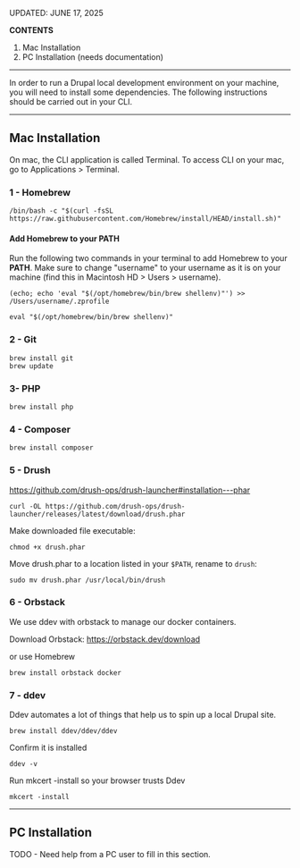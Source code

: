 UPDATED: JUNE 17, 2025

**CONTENTS**
1. Mac Installation
2. PC Installation (needs documentation)

------
In order to run a Drupal local development environment on your machine, you will need to install some dependencies. The following instructions should be carried out in your CLI.

-----
## Mac Installation

On mac, the CLI application is called Terminal. To access CLI on your mac, go to Applications > Terminal.

### 1 - Homebrew

```
/bin/bash -c "$(curl -fsSL https://raw.githubusercontent.com/Homebrew/install/HEAD/install.sh)"
```

#### Add Homebrew to your PATH

Run the following two commands in your terminal to add Homebrew to your **PATH**. Make sure to change "username" to your username as it is on your machine (find this in Macintosh HD > Users > username).

```
(echo; echo 'eval "$(/opt/homebrew/bin/brew shellenv)"') >> /Users/username/.zprofile

eval "$(/opt/homebrew/bin/brew shellenv)"
```

### 2 - Git
```shell
brew install git
brew update
```


### 3- PHP
```shell
brew install php
```


### 4 - Composer
```shell
brew install composer
```

### 5 - Drush
https://github.com/drush-ops/drush-launcher#installation---phar

```shell
curl -OL https://github.com/drush-ops/drush-launcher/releases/latest/download/drush.phar
```

Make downloaded file executable: 

```shell
chmod +x drush.phar
```


Move drush.phar to a location listed in your `$PATH`, rename to `drush`:

```shell
sudo mv drush.phar /usr/local/bin/drush
```

### 6 - Orbstack

We use ddev with orbstack to manage our docker containers.

Download Orbstack:
https://orbstack.dev/download

or use Homebrew

```shell
brew install orbstack docker
```


### 7 - ddev

Ddev automates a lot of things that help us to spin up a local Drupal site.

```shell
brew install ddev/ddev/ddev
```

Confirm it is installed

```shell
ddev -v
```

Run mkcert -install so your browser trusts Ddev

```shell
mkcert -install
```


----

## PC Installation

TODO - Need help from a PC user to fill in this section.
